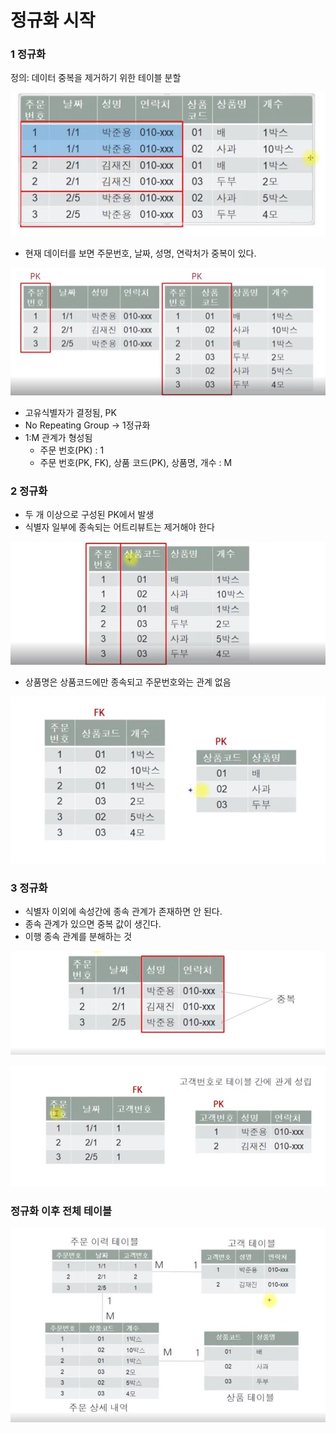 # 정규화 시작 

### 1 정규화

정의: 데이터 중복을 제거하기 위한 테이블 분할 

![9.JPG](Image%2F9.JPG)
- 현재 데이터를 보면 주문번호, 날짜, 성명, 연락처가 중복이 있다. 


![10.JPG](Image%2F10.JPG)
- 고유식별자가 결정됨, PK
- No Repeating Group -> 1정규화 
- 1:M 관계가 형성됨 
  - 주문 번호(PK) : 1 
  - 주문 번호(PK, FK), 상품 코드(PK), 상품명, 개수 : M 

### 2 정규화 

- 두 개 이상으로 구성된 PK에서 발생 
- 식별자 일부에 종속되는 어트리뷰트는 제거해야 한다

![11.JPG](Image%2F11.JPG)
- 상품명은 상품코드에만 종속되고 주문번호와는 관계 없음

![12.JPG](Image%2F12.JPG)


### 3 정규화

- 식별자 이외에 속성간에 종속 관계가 존재하면 안 된다.
- 종속 관계가 있으면 중복 값이 생긴다. 
- 이행 종속 관계를 분해하는 것 

![13.JPG](Image%2F13.JPG)

![14.JPG](Image%2F14.JPG)

### 정규화 이후 전체 테이블

![15.JPG](Image%2F15.JPG)